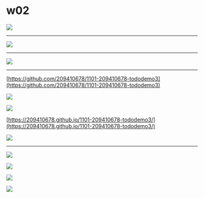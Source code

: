 # w02

![](https://i.imgur.com/4MM38UO.png)

---

![](https://i.imgur.com/7kXqlJX.png)

---

![](https://i.imgur.com/ZoWNCYZ.png)

---

[https://github.com/209410678/1101-209410678-tododemo3](https://github.com/209410678/1101-209410678-tododemo3)

![](https://i.imgur.com/H4yg94e.png)

![](https://i.imgur.com/H8YEaB0.png)

[https://209410678.github.io/1101-209410678-tododemo3/](https://209410678.github.io/1101-209410678-tododemo3/)

![](https://i.imgur.com/GhGSvDx.png)

---
![](https://i.imgur.com/T58vE9X.png)

![](https://i.imgur.com/g0f26TC.png)

![](https://i.imgur.com/t7ON3If.png)

![](https://i.imgur.com/IhxTPje.png)